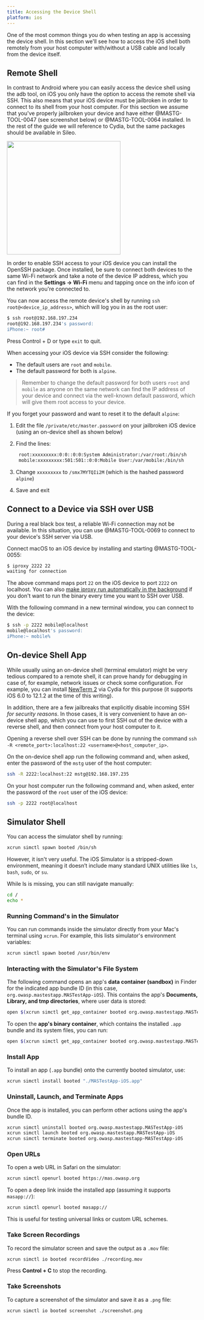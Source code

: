 ```yaml
---
title: Accessing the Device Shell
platform: ios
---
```


One of the most common things you do when testing an app is accessing the device shell. In this section we'll see how to access the iOS shell both remotely from your host computer with/without a USB cable and locally from the device itself.

## Remote Shell

In contrast to Android where you can easily access the device shell using the adb tool, on iOS you only have the option to access the remote shell via SSH. This also means that your iOS device must be jailbroken in order to connect to its shell from your host computer. For this section we assume that you've properly jailbroken your device and have either @MASTG-TOOL-0047 (see screenshot below) or @MASTG-TOOL-0064 installed. In the rest of the guide we will reference to Cydia, but the same packages should be available in Sileo.

<img src="Images/Chapters/0x06b/cydia.png" width="300px" />

In order to enable SSH access to your iOS device you can install the OpenSSH package. Once installed, be sure to connect both devices to the same Wi-Fi network and take a note of the device IP address, which you can find in the **Settings -> Wi-Fi** menu and tapping once on the info icon of the network you're connected to.

You can now access the remote device's shell by running `ssh root@<device_ip_address>`, which will log you in as the root user:

```bash
$ ssh root@192.168.197.234
root@192.168.197.234's password:
iPhone:~ root#
```

Press Control + D or type `exit` to quit.

When accessing your iOS device via SSH consider the following:

- The default users are `root` and `mobile`.
- The default password for both is `alpine`.

> Remember to change the default password for both users `root` and `mobile` as anyone on the same network can find the IP address of your device and connect via the well-known default password, which will give them root access to your device.

If you forget your password and want to reset it to the default `alpine`:

1. Edit the file `/private/etc/master.password` on your jailbroken iOS device (using an on-device shell as shown below)
2. Find the lines:

   ```bash
    root:xxxxxxxxx:0:0::0:0:System Administrator:/var/root:/bin/sh
    mobile:xxxxxxxxx:501:501::0:0:Mobile User:/var/mobile:/bin/sh
   ```

3. Change `xxxxxxxxx` to `/smx7MYTQIi2M` (which is the hashed password `alpine`)
4. Save and exit

## Connect to a Device via SSH over USB

During a real black box test, a reliable Wi-Fi connection may not be available. In this situation, you can use @MASTG-TOOL-0069 to connect to your device's SSH server via USB.

Connect macOS to an iOS device by installing and starting @MASTG-TOOL-0055:

```bash
$ iproxy 2222 22
waiting for connection
```

The above command maps port `22` on the iOS device to port `2222` on localhost. You can also [make iproxy run automatically in the background](https://web.archive.org/web/20230828205901/https://iphonedevwiki.net/index.php/SSH_Over_USB) if you don't want to run the binary every time you want to SSH over USB.

With the following command in a new terminal window, you can connect to the device:

```bash
$ ssh -p 2222 mobile@localhost
mobile@localhost's password:
iPhone:~ mobile%
```

## On-device Shell App

While usually using an on-device shell (terminal emulator) might be very tedious compared to a remote shell, it can prove handy for debugging in case of, for example, network issues or check some configuration. For example, you can install [NewTerm 2](https://chariz.com/get/newterm "NewTerm 2") via Cydia for this purpose (it supports iOS 6.0 to 12.1.2 at the time of this writing).

In addition, there are a few jailbreaks that explicitly disable incoming SSH _for security reasons_. In those cases, it is very convenient to have an on-device shell app, which you can use to first SSH out of the device with a reverse shell, and then connect from your host computer to it.

Opening a reverse shell over SSH can be done by running the command `ssh -R <remote_port>:localhost:22 <username>@<host_computer_ip>`.

On the on-device shell app run the following command and, when asked, enter the password of the `mstg` user of the host computer:

```bash
ssh -R 2222:localhost:22 mstg@192.168.197.235
```

On your host computer run the following command and, when asked, enter the password of the `root` user of the iOS device:

```bash
ssh -p 2222 root@localhost
```

## Simulator Shell

You can access the simulator shell by running:

```bash
xcrun simctl spawn booted /bin/sh
```

However, it isn't very useful. The iOS Simulator is a stripped-down environment, meaning it doesn’t include many standard UNIX utilities like `ls`, `bash`, `sudo`, or `su`.

While ls is missing, you can still navigate manually:

```bash
cd /
echo *
```

### Running Command's in the Simulator

You can run commands inside the simulator directly from your Mac's terminal using `xcrun`. For example, this lists simulator's environment variables:

```bash
xcrun simctl spawn booted /usr/bin/env
```

### Interacting with the Simulator's File System

The following command opens an app's **data container (sandbox)** in Finder for the indicated app bundle ID (in this case, `org.owasp.mastestapp.MASTestApp-iOS`). This contains the app's **Documents, Library, and tmp directories**, where user data is stored:

```bash
open $(xcrun simctl get_app_container booted org.owasp.mastestapp.MASTestApp-iOS data)
```

To open the **app's binary container**, which contains the installed `.app` bundle and its system files, you can run:

```bash
open $(xcrun simctl get_app_container booted org.owasp.mastestapp.MASTestApp-iOS)
```

### Install App

To install an app (`.app` bundle) onto the currently booted simulator, use:

```bash
xcrun simctl install booted "./MASTestApp-iOS.app"
```

### Uninstall, Launch, and Terminate Apps

Once the app is installed, you can perform other actions using the app's bundle ID.

```bash
xcrun simctl uninstall booted org.owasp.mastestapp.MASTestApp-iOS
xcrun simctl launch booted org.owasp.mastestapp.MASTestApp-iOS
xcrun simctl terminate booted org.owasp.mastestapp-MASTestApp-iOS
```

### Open URLs

To open a web URL in Safari on the simulator:

```bash
xcrun simctl openurl booted https://mas.owasp.org
```

To open a deep link inside the installed app (assuming it supports `masapp://`):

```bash
xcrun simctl openurl booted masapp://
```

This is useful for testing universal links or custom URL schemes.

### Take Screen Recordings

To record the simulator screen and save the output as a `.mov` file:

```bash
xcrun simctl io booted recordVideo ./recording.mov
```

Press **Control + C** to stop the recording.

### Take Screenshots

To capture a screenshot of the simulator and save it as a `.png` file:

```bash
xcrun simctl io booted screenshot ./screenshot.png
```
